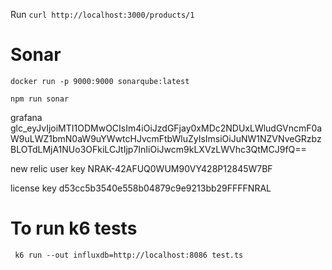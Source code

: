 Run `curl http://localhost:3000/products/1`


# Sonar
`docker run -p 9000:9000 sonarqube:latest`

`npm run sonar`

grafana
glc_eyJvIjoiMTI1ODMwOCIsIm4iOiJzdGFjay0xMDc2NDUxLWludGVncmF0aW9uLWZ1bmN0aW9uYWwtcHJvcmFtbWluZyIsImsiOiJuNW1NZVNveGRzbzBLOTdLMjA1NUo3OFkiLCJtIjp7InIiOiJwcm9kLXVzLWVhc3QtMCJ9fQ==


new relic
user key
NRAK-42AFUQ0WUM90VY428P12845W7BF

license key
d53cc5b3540e558b04879c9e9213bb29FFFFNRAL


# To run k6 tests
` k6 run --out influxdb=http://localhost:8086 test.ts`